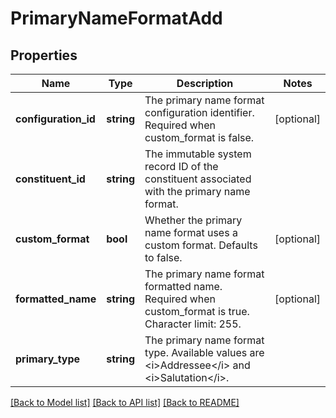 # PrimaryNameFormatAdd

## Properties
Name | Type | Description | Notes
------------ | ------------- | ------------- | -------------
**configuration_id** | **string** | The primary name format configuration identifier. Required when custom_format is false. | [optional] 
**constituent_id** | **string** | The immutable system record ID of the constituent associated with the primary name format. | 
**custom_format** | **bool** | Whether the primary name format uses a custom format. Defaults to false. | [optional] 
**formatted_name** | **string** | The primary name format formatted name. Required when custom_format is true. Character limit: 255. | [optional] 
**primary_type** | **string** | The primary name format type. Available values are &lt;i&gt;Addressee&lt;/i&gt; and &lt;i&gt;Salutation&lt;/i&gt;. | 

[[Back to Model list]](../../README.md#documentation-for-models) [[Back to API list]](../../README.md#documentation-for-api-endpoints) [[Back to README]](../../README.md)

